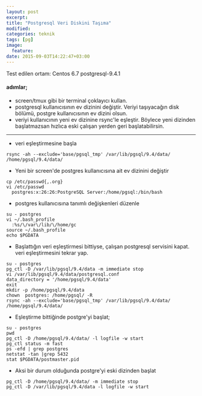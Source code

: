 ```yaml
---
layout: post
excerpt:
title: "Postgresql Veri Diskini Taşıma"
modified:
categories: teknik
tags: [pg]
image:
  feature:
date: 2015-09-03T14:22:47+03:00
---
```


Test edilen ortam: Centos 6.7 postgresql-9.4.1 

#### adımlar;

* screen/tmux gibi bir terminal çoklayıcı kullan.
* postgresql kullanıcısının ev dizinini değiştir. Veriyi taşıyacağın disk
  bölümü, postgre kullanıcısının ev dizini olsun.
* veriyi kullanıcının yeni ev dizinine rsync'le eşleştir. Böylece yeni dizinden
  başlatmazsan hızlıca eski çalışan yerden geri başlatabilirsin.

* * * 
* veri eşleştirmesine başla

```
rsync -ah --exclude='base/pgsql_tmp' /var/lib/pgsql/9.4/data/ /home/pgsql/9.4/data/
```

* Yeni bir screen'de postgres kullanıcısına ait ev dizinini değiştir

```
cp /etc/passwd{,.org}
vi /etc/passwd
  postgres:x:26:26:PostgreSQL Server:/home/pgsql:/bin/bash
```

* postgres kullanıcısına tanımlı değişkenleri düzenle

```
su - postgres
vi ~/.bash_profile
  :%s/\/var\/lib/\/home/gc
source ~/.bash_profile
echo $PGDATA
```

* Başlattığın veri eşleştirmesi bittiyse, çalışan postgresql servisini kapat.
  veri eşleştirmesini tekrar yap.

```
su - postgres 
pg_ctl -D /var/lib/pgsql/9.4/data -m immediate stop
vi /var/lib/pgsql/9.4/data/postgresql.conf
data_directory = '/home/pgsql/9.4/data'
exit 
mkdir -p /home/pgsql/9.4/data
chown  postgres: /home/pgsql/ -R
rsync -ah --exclude='base/pgsql_tmp' /var/lib/pgsql/9.4/data/ /home/pgsql/9.4/data/
```

* Eşleştirme bittiğinde postgre'yi başlat;

```
su - postgres
pwd
pg_ctl -D /home/pgsql/9.4/data/ -l logfile -w start
pg_ctl status -m fast
ps -efd | grep postgres
netstat -tan |grep 5432
stat $PGDATA/postmaster.pid
```

* Aksi bir durum olduğunda postgre'yi eski dizinden başlat

```
pg_ctl -D /home/pgsql/9.4/data/ -m immediate stop
pg_ctl -D /var/lib/pgsql/9.4/data -l logfile -w start
```
